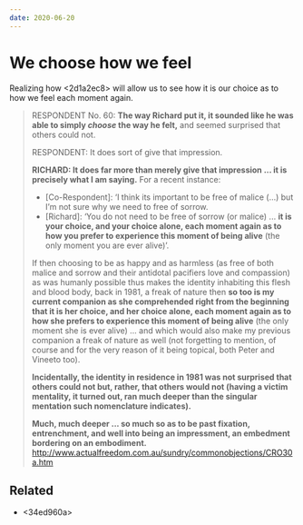 ```yaml
---
date: 2020-06-20
---
```


# We choose how we feel

Realizing how <2d1a2ec8> will allow us to see how it is our choice as to how we feel each moment again.

> RESPONDENT No. 60: **The way Richard put it, it sounded like he was able to simply *choose* the way he felt,** and seemed surprised that others could not.
>
> RESPONDENT: It does sort of give that impression.
>
> **RICHARD: It does far more than merely give that impression ... it is precisely what I am saying.** For a recent instance:
> * [Co-Respondent]: ‘I think its important to be free of malice (...) but I’m not sure why we need to free of sorrow.
> * [Richard]: ‘You do not need to be free of sorrow (or malice) ... **it is your choice, and your choice alone, each moment again as to how you prefer to experience this moment of being alive** (the only moment you are ever alive)’.
>
> If then choosing to be as happy and as harmless (as free of both malice and sorrow and their antidotal pacifiers love and compassion) as was humanly possible thus makes the identity inhabiting this flesh and blood body, back in 1981, a freak of nature then **so too is my current companion as she comprehended right from the beginning that it is her choice, and her choice alone, each moment again as to how she prefers to experience this moment of being alive** (the only moment she is ever alive) ... and which would also make my previous companion a freak of nature as well (not forgetting to mention, of course and for the very reason of it being topical, both Peter and Vineeto too).
>
> **Incidentally, the identity in residence in 1981 was not surprised that others could not but, rather, that others would not (having a victim mentality, it turned out, ran much deeper than the singular mentation such nomenclature indicates).**
>
> **Much, much deeper ... so much so as to be past fixation, entrenchment, and well into being an impressment, an embedment bordering on an embodiment.** <http://www.actualfreedom.com.au/sundry/commonobjections/CRO30a.htm>

## Related

* <34ed960a>
